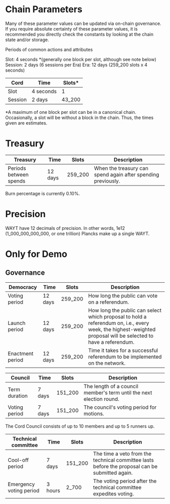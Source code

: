 # Chain Parameters

Many of these parameter values can be updated via on-chain governance. If you require absolute certainty of these parameter values, it is recommended you directly check the constants by looking at the chain state and/or storage.

Periods of common actions and attributes

Slot: 4 seconds \*(generally one block per slot, although see note below)
Session: 2 days (6 sessions per Era)
Era: 12 days (259_200 slots x 4 seconds)

| Cord    | Time      | Slots\* |
| ------- | --------- | ------- |
| Slot    | 4 seconds | 1       |
| Session | 2 days    | 43_200  |

\*A maximum of one block per slot can be in a canonical chain. Occasionally, a slot will be without a block in the chain. Thus, the times given are estimates.

# Treasury

| Treasury               | Time    | Slots   | Description                                                  |
| ---------------------- | ------- | ------- | ------------------------------------------------------------ |
| Periods between spends | 12 days | 259_200 | When the treasury can spend again after spending previously. |

Burn percentage is currently 0.10%.

# Precision

WAYT have 12 decimals of precision. In other words, 1e12 (1_000_000_000_000, or one trillion) Plancks make up a single WAYT.

# Only for Demo

## Governance

| Democracy        | Time    | Slots   | Description                                                                                                                                                   |
| ---------------- | ------- | ------- | ------------------------------------------------------------------------------------------------------------------------------------------------------------- |
| Voting period    | 12 days | 259_200 | How long the public can vote on a referendum.                                                                                                                 |
| Launch period    | 12 days | 259_200 | How long the public can select which proposal to hold a referendum on, i.e., every week, the highest-weighted proposal will be selected to have a referendum. |
| Enactment period | 12 days | 259_200 | Time it takes for a successful referendum to be implemented on the network.                                                                                   |

| Council       | Time   | Slots   | Description                                                          |
| ------------- | ------ | ------- | -------------------------------------------------------------------- |
| Term duration | 7 days | 151_200 | The length of a council member's term until the next election round. |
| Voting period | 7 days | 151_200 | The council's voting period for motions.                             |

The Cord Council consists of up to 10 members and up to 5 runners up.

| Technical committee     | Time    | Slots   | Description                                                                                    |
| ----------------------- | ------- | ------- | ---------------------------------------------------------------------------------------------- |
| Cool-off period         | 7 days  | 151_200 | The time a veto from the technical committee lasts before the proposal can be submitted again. |
| Emergency voting period | 3 hours | 2_700   | The voting period after the technical committee expedites voting.                              |
